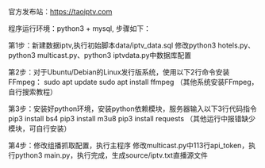 官方发布站：https://taoiptv.com

程序运行环境：python3 + mysql, 步骤如下：

第1步：新建数据iptv,执行初始脚本data/iptv_data.sql
修改python3 hotels.py、python3 multicast.py、python3 iptvdata.py中数据库配置

第2步：对于Ubuntu/Debian的Linux发行版系统，使用以下2行命令安装FFmpeg：
sudo apt update
sudo apt install ffmpeg
（其他系统安装FFmpeg，自行搜索教程）

第3步：安装好python环境，安装python依赖模块，服务器输入以下3行代码指令
pip3 install bs4
pip3 install m3u8
pip3 install requests
（其他运行中报错缺少模块，可自行安装）

第4步：修改组播抓取配置，执行主程序
修改multicast.py中113行api_token，执行python3 main.py，执行完成，生成source/iptv.txt直播源文件
